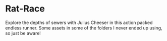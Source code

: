# Rat-Race
Explore the depths of sewers with Julius Cheeser in this action packed endless runner. Some assets in some of the folders I never ended up using, so just be aware!

